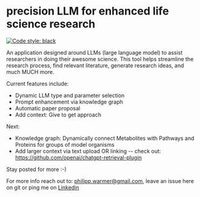 # precision LLM for enhanced life science research
[![Code style: black](https://img.shields.io/badge/code%20style-black-000000.svg)](https://github.com/psf/black)

An application designed around LLMs (large language model) to assist researchers in doing their awesome science. This tool helps streamline the research process, find relevant literature, generate research ideas, and much MUCH more.

Current features include:

- Dynamic LLM type and parameter selection
- Prompt enhancement via knowledge graph
- Automatic paper proposal
- Add context: Give to get approach

Next: 
- Knowledge graph: Dynamically connect Metabolites with Pathways and Proteins for groups of model organisms
- Add larger context via text upload OR linking
-- check out: https://github.com/openai/chatgpt-retrieval-plugin 

Stay posted for more :-)

For more info reach out to: philipp.warmer@gmail.com, leave an issue here on git or ping me on [Linkedin](https://www.linkedin.com/in/philippwarmer/) 
